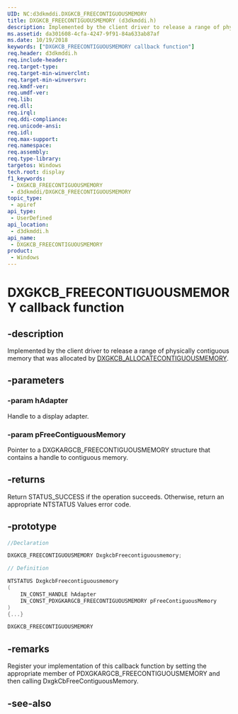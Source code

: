 ```yaml
---
UID: NC:d3dkmddi.DXGKCB_FREECONTIGUOUSMEMORY
title: DXGKCB_FREECONTIGUOUSMEMORY (d3dkmddi.h)
description: Implemented by the client driver to release a range of physically contiguous memory that was allocated by DXGKCB_ALLOCATECONTIGUOUSMEMORY.
ms.assetid: da301608-4cfa-4247-9f91-84a633ab87af
ms.date: 10/19/2018
keywords: ["DXGKCB_FREECONTIGUOUSMEMORY callback function"]
req.header: d3dkmddi.h
req.include-header: 
req.target-type: 
req.target-min-winverclnt: 
req.target-min-winversvr: 
req.kmdf-ver: 
req.umdf-ver: 
req.lib: 
req.dll: 
req.irql: 
req.ddi-compliance: 
req.unicode-ansi: 
req.idl: 
req.max-support: 
req.namespace: 
req.assembly: 
req.type-library: 
targetos: Windows
tech.root: display
f1_keywords:
 - DXGKCB_FREECONTIGUOUSMEMORY
 - d3dkmddi/DXGKCB_FREECONTIGUOUSMEMORY
topic_type:
 - apiref
api_type:
 - UserDefined
api_location:
 - d3dkmddi.h
api_name:
 - DXGKCB_FREECONTIGUOUSMEMORY
product:
 - Windows
---
```


# DXGKCB_FREECONTIGUOUSMEMORY callback function


## -description

Implemented by the client driver to release a range of physically contiguous memory that was allocated by [DXGKCB_ALLOCATECONTIGUOUSMEMORY](nc-d3dkmddi-dxgkcb_allocatecontiguousmemory.md).

## -parameters

### -param hAdapter

Handle to a display adapter.

### -param pFreeContiguousMemory

Pointer to a DXGKARGCB_FREECONTIGUOUSMEMORY structure that contains a handle to contiguous memory.

## -returns

Return STATUS_SUCCESS if the operation succeeds. Otherwise, return an appropriate NTSTATUS Values error code.

## -prototype

```cpp
//Declaration

DXGKCB_FREECONTIGUOUSMEMORY DxgkcbFreecontiguousmemory;

// Definition

NTSTATUS DxgkcbFreecontiguousmemory
(
	IN_CONST_HANDLE hAdapter
	IN_CONST_PDXGKARGCB_FREECONTIGUOUSMEMORY pFreeContiguousMemory
)
{...}

DXGKCB_FREECONTIGUOUSMEMORY


```

## -remarks

Register your implementation of this callback function by setting the appropriate member of PDXGKARGCB_FREECONTIGUOUSMEMORY and then calling DxgkCbFreeContiguousMemory.

## -see-also

